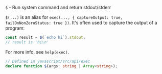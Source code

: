 `$` - Run system command and return stdout/stderr

`$(...)` is an alias for `exec(..., { captureOutput: true, failOnNonZeroStatus: true })`. It's often used to capture the output of a program:

```ts
const result = $(`echo hi`).stdout;
// result is 'hi\n'
```

For more info, see `help(exec)`.

```ts
// Defined in yavascript/src/api/exec
declare function $(args: string | Array<string>);
```
